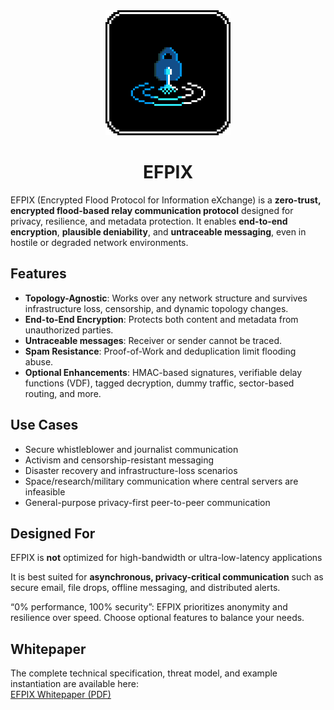 <div align="center">
    <img src="assets/LOGO.png", width="200"/>
    <h1>EFPIX</h1>
</div>

EFPIX (Encrypted Flood Protocol for Information eXchange) is a **zero-trust, encrypted flood-based relay communication protocol** designed for privacy, resilience, and metadata protection. It enables **end-to-end encryption**, **plausible deniability**, and **untraceable messaging**, even in hostile or degraded network environments.

## Features

- **Topology-Agnostic**: Works over any network structure and survives infrastructure loss, censorship, and dynamic topology changes.
- **End-to-End Encryption**: Protects both content and metadata from unauthorized parties.
- **Untraceable messages**: Receiver or sender cannot be traced.
- **Spam Resistance**: Proof-of-Work and deduplication limit flooding abuse.
- **Optional Enhancements**: HMAC-based signatures, verifiable delay functions (VDF), tagged decryption, dummy traffic, sector-based routing, and more.

## Use Cases

- Secure whistleblower and journalist communication  
- Activism and censorship-resistant messaging  
- Disaster recovery and infrastructure-loss scenarios  
- Space/research/military communication where central servers are infeasible  
- General-purpose privacy-first peer-to-peer communication

## Designed For
EFPIX is **not** optimized for high-bandwidth or ultra-low-latency applications

It is best suited for **asynchronous, privacy-critical communication** such as secure email, file drops, offline messaging, and distributed alerts.

“0% performance, 100% security”: EFPIX prioritizes anonymity and resilience over speed. Choose optional features to balance your needs.

## Whitepaper

The complete technical specification, threat model, and example instantiation are available here:  
[EFPIX Whitepaper (PDF)](./EFPIX.pdf)
